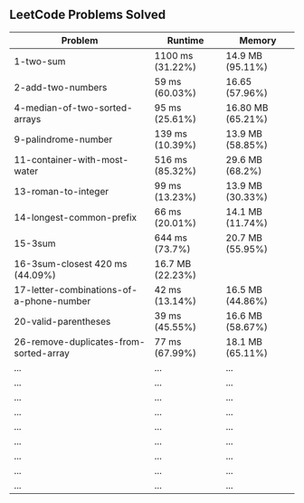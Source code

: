 ## LeetCode Problems Solved

| Problem | Runtime | Memory |
|---------|-----------------|------------------|
| 1-two-sum | 1100 ms (31.22%) | 14.9 MB (95.11%) |
| 2-add-two-numbers | 59 ms (60.03%) | 16.65 (57.96%) |
| 4-median-of-two-sorted-arrays | 95 ms (25.61%) | 16.80 MB (65.21%) |
| 9-palindrome-number | 139 ms (10.39%) | 13.9 MB (58.85%) |
|11-container-with-most-water| 516 ms (85.32%) | 29.6 MB (68.2%)
| 13-roman-to-integer | 99 ms (13.23%) | 13.9 MB (30.33%) |
| 14-longest-common-prefix | 66 ms (20.01%) | 14.1 MB (11.74%) |
| 15-3sum |644 ms (73.7%) | 20.7 MB (55.95%) |
| 16-3sum-closest 420 ms (44.09%) |  16.7 MB (22.23%) |
| 17-letter-combinations-of-a-phone-number |42 ms (13.14%) |16.5 MB (44.86%) |
| 20-valid-parentheses | 39 ms (45.55%) | 16.6 MB (58.67%) |
| 26-remove-duplicates-from-sorted-array | 77 ms (67.99%) | 18.1 MB (65.11%) |
| ... | ... | ... |
| ... | ... | ... |
| ... | ... | ... |
| ... | ... | ... |
| ... | ... | ... |
| ... | ... | ... |
| ... | ... | ... |
| ... | ... | ... |
| ... | ... | ... |

